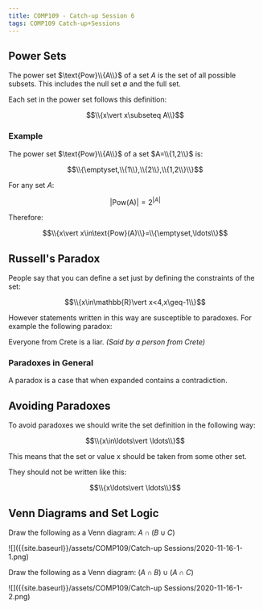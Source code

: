 ```yaml
---
title: COMP109 - Catch-up Session 6
tags: COMP109 Catch-up+Sessions
---
```

## Power Sets
The power set $\text{Pow}\\{A\\}$ of a set $A$ is the set of all possible subsets. This includes the null set $\emptyset$ and the full set.

Each set in the power set follows this definition:

$$\\{x\vert x\subseteq A\\}$$

### Example
The power set $\text{Pow}\\{A\\}$ of a set $A=\\{1,2\\}$ is:

$$\\{\emptyset,\\{1\\},\\{2\\},\\{1,2\\}\\}$$

For any set $A$:

$$\vert \text{Pow(A)}\vert =2^{\vert A\vert }$$

Therefore: 

$$\\{x\vert x\in\text{Pow}(A)\\}=\\{\emptyset,\ldots\\}$$

## Russell's Paradox
People say that you can define a set just by defining the constraints of the set:

$$\\{x\in\mathbb{R}\vert x<4,x\geq-1\\}$$

However statements written in this way are susceptible to paradoxes. For example the following paradox:

Everyone from Crete is a liar. <cite>(Said by a person from Crete)</cite>

### Paradoxes in General
A paradox is a case that when expanded contains a contradiction.

## Avoiding Paradoxes
To avoid paradoxes we should write the set definition in the following way:

$$\\{x\in\ldots\vert \ldots\\}$$

This means that the set or value x should be taken from some other set.

They should not be written like this:

$$\\{x\ldots\vert \ldots\\}$$

## Venn Diagrams and Set Logic

Draw the following as a Venn diagram: $A\cap (B\cup C)$

![]({{site.baseurl}}/assets/COMP109/Catch-up Sessions/2020-11-16-1-1.png)

Draw the following as a Venn diagram: $(A\cap B)\cup(A\cap C)$

![]({{site.baseurl}}/assets/COMP109/Catch-up Sessions/2020-11-16-1-2.png)
